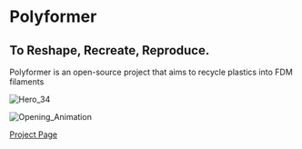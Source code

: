 # Polyformer
## To Reshape, Recreate, Reproduce.

Polyformer is an open-source project that aims to recycle plastics into FDM filaments

![Hero_34](https://user-images.githubusercontent.com/55605342/166126684-d6c5657a-c4c1-4474-a20b-533af1ea221a.jpg)

![Opening_Animation](https://user-images.githubusercontent.com/55605342/166126930-5d5abba3-b2b6-4b1d-a24c-88fefb967e6e.gif)




[Project Page](http://www.reiten.design/polyformer)

